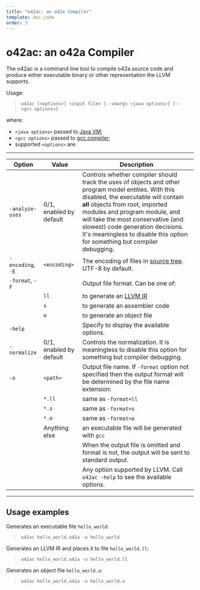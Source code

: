 ```yaml
---
title: "o42ac: an o42a Compiler"
template: doc.jade
order: 3
---
```


o42ac: an o42a Compiler
=======================
<!--
Copyright (C) 2010-2012 Ruslan Lopatin.
Permission is granted to copy, distribute and/or modify this document
under the terms of the GNU Free Documentation License, Version 1.3
or any later version published by the Free Software Foundation;
with no Invariant Sections, no Front-Cover Texts, and no Back-Cover Texts.
A copy of the license is included in the section entitled "GNU
Free Documentation License".
-->

The o42ac is a command line tool to compile o42a source code and produce either
executable binary or other representation the LLVM supports.

Usage:

> `o42ac [<options>] <input file> [--vmargs <java options>] [-- <gcc options>]`

where:

* `<java options>` passed to [Java VM][javac];
* `<gcc options>` passed to [gcc compiler][gcc]; 
* supported `<options>` are:

---------------------

| Option            | Value                   | Description
|-------------------|-------------------------|-------------
| `-analyze-uses`   | 0/1, enabled by default | Controls whether compiler should track the uses of objects and other program model entities. With this disabled, the executable will contain __all__ objects from root, imported modules and program module, and will take the most conservative (and slowest) code generation decisions. It's meaningless to disable this option for something but compiler debugging.
| `-encoding`, `-E` | `<encoding>`            | The encoding of files in [source tree](index.html). UTF-8 by default.
| `-format`, `-F`   |                         | Output file format. Can be one of:
|                   | `ll`                    | to generate an [LLVM IR][]
|                   | `s`                     | to generate an assembler code
|                   | `o`                     | to generate an object file
| `-help`           |                         | Specify to display the available options.
| `-normalize`      | 0/1, enabled by default | Controls the normalization. It is meaningless to disable this option for something but compiler debugging.
| `-o`              | `<path>`                | Output file name. If `-format` option not specified then the output format will be determined by the file name extension:
|                   | `*.ll`                  | same as `-format=ll`
|                   | `*.s`                   | same as `-format=s`
|                   | `*.o`                   | same as `-format=o`
|                   | Anything else           | an executable file will be generated with `gcc`
|                   |                         | When the output file is omitted and format is not, the output will be sent to standard output.
|                   |                         | Any option supported by LLVM. Call `o42ac -help` to see the available options.

---------------------

Usage examples
--------------

Generates an executable file `hello_world`:
> `o42ac hello_world.o42a -o hello_world`

Generates an LLVM IR and places it to file `hello_world.ll`:
> `o42ac hello_world.o42a -o hello_world.ll`

Generates an object file `hello_world.o`:
> `o42ac hello_world.o42a -o hello_world.o`


[javac]:   http://download.oracle.com/javase/6/docs/technotes/tools/solaris/javac.html
[gcc]:     http://gcc.gnu.org/onlinedocs/gcc/Invoking-GCC.html
[LLVM IR]: http://llvm.org/docs/LangRef.html
